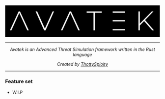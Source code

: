 <p align="center"> <img src="https://github.com/ThottySploity/Avatek/blob/main/images/logo.png" alt="Logo" /> </p>

---

<p align="center"><i>Avatek is an Advanced Threat Simulation framework written in the Rust language</i></p>
<p align="center"><i>Created by <a href="https://github.com/ThottySploity">ThottySploity</a></i></p>

---

<h3>Feature set</h3>
<ul>
<li>W.I.P</li>
</ul>
